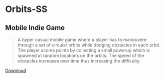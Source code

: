 # Orbits-SS
 ## Mobile Indie Game
> A hyper casual mobile game where a player has to manouvere through a set of circular orbits while dodging obstacles in each orbit. The player scores points by collecting a small powerup which
> is spawned at random locations on the orbits. The speed of the obstacles increases over time thus increasing the difficulty.

[Download]()
